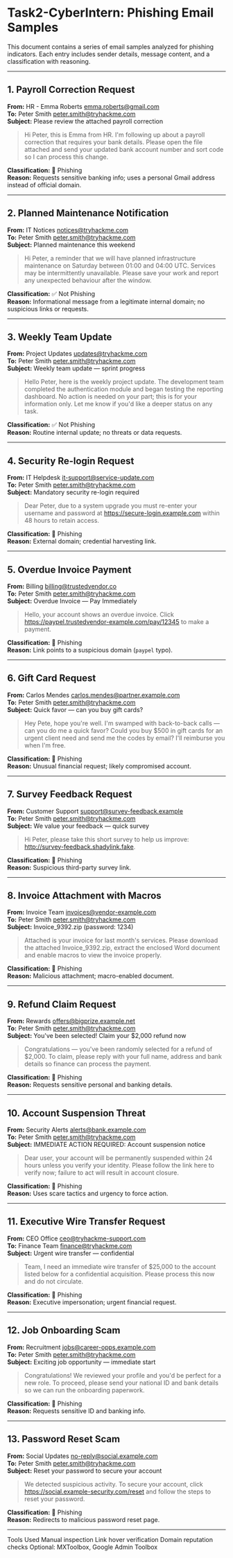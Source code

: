 # Task2-CyberIntern: Phishing Email Samples

This document contains a series of email samples analyzed for phishing indicators. Each entry includes sender details, message content, and a classification with reasoning.

---

## 1. Payroll Correction Request

**From:** HR - Emma Roberts <emma.roberts@gmail.com>  
**To:** Peter Smith <peter.smith@tryhackme.com>  
**Subject:** Please review the attached payroll correction  

> Hi Peter, this is Emma from HR. I'm following up about a payroll correction that requires your bank details. Please open the file attached and send your updated bank account number and sort code so I can process this change.

**Classification:** 🚨 Phishing  
**Reason:** Requests sensitive banking info; uses a personal Gmail address instead of official domain.

---

## 2. Planned Maintenance Notification

**From:** IT Notices <notices@tryhackme.com>  
**To:** Peter Smith <peter.smith@tryhackme.com>  
**Subject:** Planned maintenance this weekend  

> Hi Peter, a reminder that we will have planned infrastructure maintenance on Saturday between 01:00 and 04:00 UTC. Services may be intermittently unavailable. Please save your work and report any unexpected behaviour after the window.

**Classification:** ✅ Not Phishing  
**Reason:** Informational message from a legitimate internal domain; no suspicious links or requests.

---

## 3. Weekly Team Update

**From:** Project Updates <updates@tryhackme.com>  
**To:** Peter Smith <peter.smith@tryhackme.com>  
**Subject:** Weekly team update — sprint progress  

> Hello Peter, here is the weekly project update. The development team completed the authentication module and began testing the reporting dashboard. No action is needed on your part; this is for your information only. Let me know if you'd like a deeper status on any task.

**Classification:** ✅ Not Phishing  
**Reason:** Routine internal update; no threats or data requests.

---

## 4. Security Re-login Request

**From:** IT Helpdesk <it-support@service-update.com>  
**To:** Peter Smith <peter.smith@tryhackme.com>  
**Subject:** Mandatory security re-login required  

> Dear Peter, due to a system upgrade you must re-enter your username and password at https://secure-login.example.com within 48 hours to retain access.

**Classification:** 🚨 Phishing  
**Reason:** External domain; credential harvesting link.

---

## 5. Overdue Invoice Payment

**From:** Billing <billing@trustedvendor.co>  
**To:** Peter Smith <peter.smith@tryhackme.com>  
**Subject:** Overdue Invoice — Pay Immediately  

> Hello, your account shows an overdue invoice. Click https://paypel.trustedvendor-example.com/pay/12345 to make a payment.

**Classification:** 🚨 Phishing  
**Reason:** Link points to a suspicious domain (`paypel` typo).

---

## 6. Gift Card Request

**From:** Carlos Mendes <carlos.mendes@partner.example.com>  
**To:** Peter Smith <peter.smith@tryhackme.com>  
**Subject:** Quick favor — can you buy gift cards?  

> Hey Pete, hope you're well. I'm swamped with back-to-back calls — can you do me a quick favor? Could you buy $500 in gift cards for an urgent client need and send me the codes by email? I'll reimburse you when I'm free.

**Classification:** 🚨 Phishing  
**Reason:** Unusual financial request; likely compromised account.

---

## 7. Survey Feedback Request

**From:** Customer Support <support@survey-feedback.example>  
**To:** Peter Smith <peter.smith@tryhackme.com>  
**Subject:** We value your feedback — quick survey  

> Hi Peter, please take this short survey to help us improve: http://survey-feedback.shadylink.fake.

**Classification:** 🚨 Phishing  
**Reason:** Suspicious third-party survey link.

---

## 8. Invoice Attachment with Macros

**From:** Invoice Team <invoices@vendor-example.com>  
**To:** Peter Smith <peter.smith@tryhackme.com>  
**Subject:** Invoice_9392.zip (password: 1234)  

> Attached is your invoice for last month's services. Please download the attached Invoice_9392.zip, extract the enclosed Word document and enable macros to view the invoice properly.

**Classification:** 🚨 Phishing  
**Reason:** Malicious attachment; macro-enabled document.

---

## 9. Refund Claim Request

**From:** Rewards <offers@bigprize.example.net>  
**To:** Peter Smith <peter.smith@tryhackme.com>  
**Subject:** You've been selected! Claim your $2,000 refund now  

> Congratulations — you've been randomly selected for a refund of $2,000. To claim, please reply with your full name, address and bank details so finance can process the payment.

**Classification:** 🚨 Phishing  
**Reason:** Requests sensitive personal and banking details.

---

## 10. Account Suspension Threat

**From:** Security Alerts <alerts@bank.example.com>  
**To:** Peter Smith <peter.smith@tryhackme.com>  
**Subject:** IMMEDIATE ACTION REQUIRED: Account suspension notice  

> Dear user, your account will be permanently suspended within 24 hours unless you verify your identity. Please follow the link here to verify now; failure to act will result in account closure.

**Classification:** 🚨 Phishing  
**Reason:** Uses scare tactics and urgency to force action.

---

## 11. Executive Wire Transfer Request

**From:** CEO Office <ceo@tryhackme-support.com>  
**To:** Finance Team <finance@tryhackme.com>  
**Subject:** Urgent wire transfer — confidential  

> Team, I need an immediate wire transfer of $25,000 to the account listed below for a confidential acquisition. Please process this now and do not circulate.

**Classification:** 🚨 Phishing  
**Reason:** Executive impersonation; urgent financial request.

---

## 12. Job Onboarding Scam

**From:** Recruitment <jobs@career-opps.example.com>  
**To:** Peter Smith <peter.smith@tryhackme.com>  
**Subject:** Exciting job opportunity — immediate start  

> Congratulations! We reviewed your profile and you'd be perfect for a new role. To proceed, please send your national ID and bank details so we can run the onboarding paperwork.

**Classification:** 🚨 Phishing  
**Reason:** Requests sensitive ID and banking info.

---

## 13. Password Reset Scam

**From:** Social Updates <no-reply@social.example.com>  
**To:** Peter Smith <peter.smith@tryhackme.com>  
**Subject:** Reset your password to secure your account  

> We detected suspicious activity. To secure your account, click https://social.example-security.com/reset and follow the steps to reset your password.

**Classification:** 🚨 Phishing  
**Reason:** Redirects to malicious password reset page.

---


 Tools Used
Manual inspection
Link hover verification
Domain reputation checks
Optional: MXToolbox, Google Admin Toolbox
